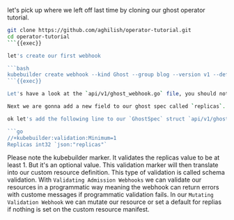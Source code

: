 let's pick up where we left off last time by cloning our ghost operator tutorial.

```bash
git clone https://github.com/aghilish/operator-tutorial.git
cd operator-tutorial
```{{exec}}

let's create our first webhook

```bash
kubebuilder create webhook --kind Ghost --group blog --version v1 --defaulting --programmatic-validation
```{{exec}}

Let's have a look at the `api/v1/ghost_webhook.go` file, you should notice that some boilerplate code was generated for us to implement Mutating and Validating webhook logic.

Next we are gonna add a new field to our ghost spec called `replicas`. As you might have guessed this field is there to set the number of replicas on the managed deployment resource which we set on our ghost resource.

ok let's add the following line to our `GhostSpec` struct `api/v1/ghost_types.go:30`.

```go
//+kubebuilder:validation:Minimum=1
Replicas int32 `json:"replicas"`
```
Please note the kubebuilder marker. It validates the replicas value to be at least 1. But it's an optional value.
This validation marker will then translate into our custom resource definition. This type of validation is called schema validation.
With `Validating Admission Webhooks` we can validate our resources in a programmatic way meaning the webhook can return errors with custome messages if programmatic validation fails. In our `Mutating Validation Webhook` we can mutate our resource or set a default for replias if nothing is set on the custom resource manifest. 
